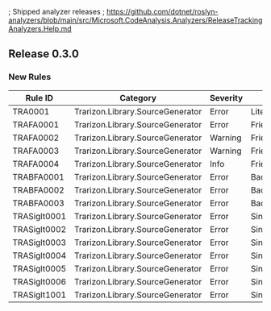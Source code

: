 ﻿; Shipped analyzer releases
; https://github.com/dotnet/roslyn-analyzers/blob/main/src/Microsoft.CodeAnalysis.Analyzers/ReleaseTrackingAnalyzers.Help.md

## Release 0.3.0

### New Rules

Rule ID | Category | Severity | Notes
--------|----------|----------|-------
TRA0001 | Trarizon.Library.SourceGenerator | Error | Literals
TRAFA0001 | Trarizon.Library.SourceGenerator | Error | FriendAccessAnalyzer
TRAFA0002 | Trarizon.Library.SourceGenerator | Warning | FriendAccessAnalyzer
TRAFA0003 | Trarizon.Library.SourceGenerator | Warning | FriendAccessAnalyzer
TRAFA0004 | Trarizon.Library.SourceGenerator | Info | FriendAccessAnalyzer
TRABFA0001 | Trarizon.Library.SourceGenerator | Error | BackingFieldAccessAnalyzer
TRABFA0002 | Trarizon.Library.SourceGenerator | Error | BackingFieldAccessAnalyzer
TRABFA0003 | Trarizon.Library.SourceGenerator | Error | BackingFieldAccessAnalyzer
TRASiglt0001 | Trarizon.Library.SourceGenerator | Error | SingletonGenerator
TRASiglt0002 | Trarizon.Library.SourceGenerator | Error | SingletonGenerator
TRASiglt0003 | Trarizon.Library.SourceGenerator | Error | SingletonGenerator
TRASiglt0004 | Trarizon.Library.SourceGenerator | Error | SingletonGenerator
TRASiglt0005 | Trarizon.Library.SourceGenerator | Error | SingletonGenerator
TRASiglt0006 | Trarizon.Library.SourceGenerator | Error | SingletonGenerator
TRASiglt1001 | Trarizon.Library.SourceGenerator | Error | SingletonGenerator
